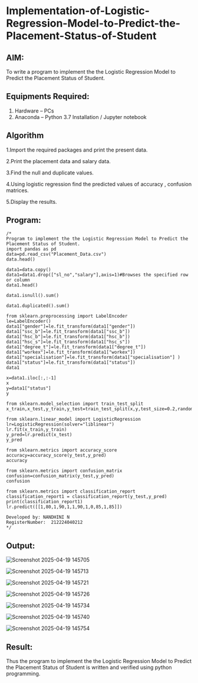 # Implementation-of-Logistic-Regression-Model-to-Predict-the-Placement-Status-of-Student

## AIM:
To write a program to implement the the Logistic Regression Model to Predict the Placement Status of Student.

## Equipments Required:
1. Hardware – PCs
2. Anaconda – Python 3.7 Installation / Jupyter notebook

## Algorithm
1.Import the required packages and print the present data.

2.Print the placement data and salary data.

3.Find the null and duplicate values.

4.Using logistic regression find the predicted values of accuracy , confusion matrices.

5.Display the results.

## Program:
```
/*
Program to implement the the Logistic Regression Model to Predict the Placement Status of Student.
import pandas as pd
data=pd.read_csv("Placement_Data.csv")
data.head()

data1=data.copy()
data1=data1.drop(["sl_no","salary"],axis=1)#Browses the specified row or column
data1.head()

data1.isnull().sum()

data1.duplicated().sum()

from sklearn.preprocessing import LabelEncoder
le=LabelEncoder()
data1["gender"]=le.fit_transform(data1["gender"])
data1["ssc_b"]=le.fit_transform(data1["ssc_b"])
data1["hsc_b"]=le.fit_transform(data1["hsc_b"])
data1["hsc_s"]=le.fit_transform(data1["hsc_s"])
data1["degree_t"]=le.fit_transform(data1["degree_t"])
data1["workex"]=le.fit_transform(data1["workex"])
data1["specialisation"]=le.fit_transform(data1["specialisation"] )     
data1["status"]=le.fit_transform(data1["status"])       
data1 

x=data1.iloc[:,:-1]
x
y=data1["status"]
y

from sklearn.model_selection import train_test_split
x_train,x_test,y_train,y_test=train_test_split(x,y,test_size=0.2,random_state=0)

from sklearn.linear_model import LogisticRegression
lr=LogisticRegression(solver="liblinear")
lr.fit(x_train,y_train)
y_pred=lr.predict(x_test)
y_pred

from sklearn.metrics import accuracy_score
accuracy=accuracy_score(y_test,y_pred)
accuracy

from sklearn.metrics import confusion_matrix
confusion=confusion_matrix(y_test,y_pred)
confusion

from sklearn.metrics import classification_report
classification_report1 = classification_report(y_test,y_pred)
print(classification_report1)
lr.predict([[1,80,1,90,1,1,90,1,0,85,1,85]])

Developed by: NANDHINI N 
RegisterNumber:  212224040212
*/
```

## Output:
![Screenshot 2025-04-19 145705](https://github.com/user-attachments/assets/c3f6ee3c-fa79-4e5e-92da-e23a58e23407)

![Screenshot 2025-04-19 145713](https://github.com/user-attachments/assets/8781e99e-beba-448a-a271-08997872227e)

![Screenshot 2025-04-19 145721](https://github.com/user-attachments/assets/c92f9e2d-7e59-4f33-b723-39be2a7ee607)

![Screenshot 2025-04-19 145726](https://github.com/user-attachments/assets/8eca0e15-2319-4d09-80a3-467ad751bb0c)

![Screenshot 2025-04-19 145734](https://github.com/user-attachments/assets/f89e2995-81c0-4df4-9227-448bbad700e4)

![Screenshot 2025-04-19 145740](https://github.com/user-attachments/assets/4243204e-c481-4a1b-a44c-c6c11bc27fa1)

![Screenshot 2025-04-19 145754](https://github.com/user-attachments/assets/0690da66-27f9-4ac9-8c5b-1424af5a29cb)

## Result:
Thus the program to implement the the Logistic Regression Model to Predict the Placement Status of Student is written and verified using python programming.
